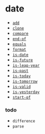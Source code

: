 # date

- [`add`](./add)
- [`clone`](./clone)
- [`compare`](./compare)
- [`end-of`](./end-of)
- [`equals`](./equals)
- [`format`](./format)
- [`is-date`](./is-date)
- [`is-future`](./is-future)
- [`is-leap-year`](./is-leap-year)
- [`is-past`](./is-past)
- [`is-today`](./is-today)
- [`is-tomorrow`](./is-tomorrow)
- [`is-valid`](./is-valid)
- [`is-yesterday`](./is-yesterday)
- [`start-of`](./start-of)

### todo

- `difference`
- `parse`
